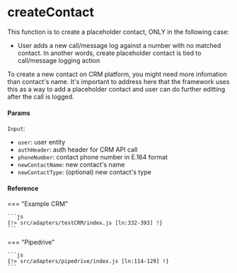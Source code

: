 # createContact

This function is to create a placeholder contact, ONLY in the following case:
* User adds a new call/message log against a number with no matched contact. In another words, create placeholder contact is tied to call/message logging action

To create a new contact on CRM platform, you might need more infomation than contact's name. It's important to address here that the framework uses this as a way to add a placeholder contact and user can do further editting after the call is logged.

#### Params

`Input`:
- `user`: user entity
- `authHeader`: auth header for CRM API call
- `phoneNumber`: contact phone number in E.164 format
- `newContactName`: new contact's name
- `newContactType`: (optional) new contact's type

#### Reference
=== "Example CRM"

    ```js
    {!> src/adapters/testCRM/index.js [ln:332-393] !}
	```
	
=== "Pipedrive"

	```js
    {!> src/adapters/pipedrive/index.js [ln:114-129] !}
	```

